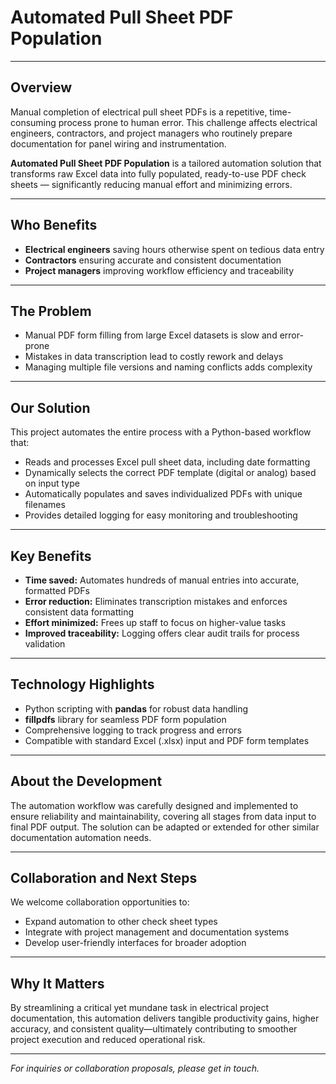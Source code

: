# Automated Pull Sheet PDF Population

---

## Overview

Manual completion of electrical pull sheet PDFs is a repetitive, time-consuming process prone to human error. This challenge affects electrical engineers, contractors, and project managers who routinely prepare documentation for panel wiring and instrumentation.

**Automated Pull Sheet PDF Population** is a tailored automation solution that transforms raw Excel data into fully populated, ready-to-use PDF check sheets — significantly reducing manual effort and minimizing errors.

---

## Who Benefits

* **Electrical engineers** saving hours otherwise spent on tedious data entry
* **Contractors** ensuring accurate and consistent documentation
* **Project managers** improving workflow efficiency and traceability

---

## The Problem

* Manual PDF form filling from large Excel datasets is slow and error-prone
* Mistakes in data transcription lead to costly rework and delays
* Managing multiple file versions and naming conflicts adds complexity

---

## Our Solution

This project automates the entire process with a Python-based workflow that:

* Reads and processes Excel pull sheet data, including date formatting
* Dynamically selects the correct PDF template (digital or analog) based on input type
* Automatically populates and saves individualized PDFs with unique filenames
* Provides detailed logging for easy monitoring and troubleshooting

---

## Key Benefits

* **Time saved:** Automates hundreds of manual entries into accurate, formatted PDFs
* **Error reduction:** Eliminates transcription mistakes and enforces consistent data formatting
* **Effort minimized:** Frees up staff to focus on higher-value tasks
* **Improved traceability:** Logging offers clear audit trails for process validation

---

## Technology Highlights

* Python scripting with **pandas** for robust data handling
* **fillpdfs** library for seamless PDF form population
* Comprehensive logging to track progress and errors
* Compatible with standard Excel (.xlsx) input and PDF form templates

---

## About the Development

The automation workflow was carefully designed and implemented to ensure reliability and maintainability, covering all stages from data input to final PDF output. The solution can be adapted or extended for other similar documentation automation needs.

---

## Collaboration and Next Steps

We welcome collaboration opportunities to:

* Expand automation to other check sheet types
* Integrate with project management and documentation systems
* Develop user-friendly interfaces for broader adoption

---

## Why It Matters

By streamlining a critical yet mundane task in electrical project documentation, this automation delivers tangible productivity gains, higher accuracy, and consistent quality—ultimately contributing to smoother project execution and reduced operational risk.

---

*For inquiries or collaboration proposals, please get in touch.*
